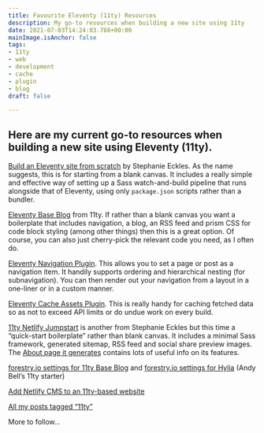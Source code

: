 ```yaml
---
title: Favourite Eleventy (11ty) Resources
description: My go-to resources when building a new site using 11ty
date: 2021-07-03T14:24:03.788+00:00
mainImage.isAnchor: false
tags:
- 11ty
- web
- development
- cache
- plugin
- blog
draft: false

---
```

Here are my current go-to resources when building a new site using Eleventy (11ty).
---

[Build an Eleventy site from scratch](https://egghead.io/courses/build-an-eleventy-11ty-site-from-scratch-bfd3) by Stephanie Eckles. As the name suggests, this is for starting from a blank canvas. It includes a really simple and effective way of setting up a Sass watch-and-build pipeline that runs alongside that of Eleventy, using only `package.json` scripts rather than a bundler.

[Eleventy Base Blog](https://github.com/11ty/eleventy-base-blog) from 11ty. If rather than a blank canvas you want a boilerplate that includes navigation, a blog, an RSS feed and prism CSS for code block styling (among other things) then this is a great option. Of course, you can also just cherry-pick the relevant code you need, as I often do.

[Eleventy Navigation Plugin](https://www.11ty.dev/docs/plugins/navigation/). This allows you to set a page or post as a navigation item. It handily supports ordering and hierarchical nesting (for subnavigation). You can then render out your navigation from a layout in a one-liner or in a custom manner.

[Eleventy Cache Assets Plugin](https://www.11ty.dev/docs/plugins/cache/). This is really handy for caching fetched data so as not to exceed API limits or do undue work on every build.

[11ty Netlify Jumpstart](https://11ty-netlify-jumpstart.netlify.app/) is another from Stephanie Eckles but this time a “quick-start boilerplate” rather than blank canvas. It includes a minimal Sass framework, generated sitemap, RSS feed and social share preview images. The [About page it generates](https://11ty-netlify-jumpstart.netlify.app/about/) contains lots of useful info on its features.

[forestry.io settings for 11ty Base Blog](https://github.com/forestryio/eleventy-base-forestry/tree/forestry/.forestry) and [forestry.io settings for Hylia](https://github.com/DirtyF/hylia-forestry/tree/forestry/.forestry) (Andy Bell’s 11ty starter)

[Add Netlify CMS to an 11ty-based website](https://www.netlifycms.org/docs/add-to-your-site/)

[All my posts tagged “11ty”](https://fuzzylogic.me/tags/11ty/)

More to follow…
